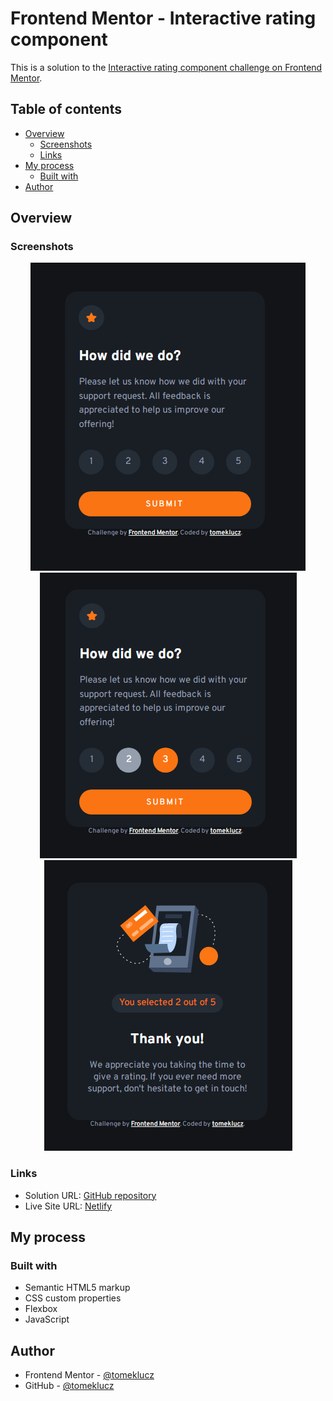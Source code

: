 # Frontend Mentor - Interactive rating component

This is a solution to the [Interactive rating component challenge on Frontend Mentor](https://www.frontendmentor.io/challenges/interactive-rating-component-koxpeBUmI).

## Table of contents

- [Overview](#overview)
  - [Screenshots](#screenshots)
  - [Links](#links)
- [My process](#my-process)
  - [Built with](#built-with)
- [Author](#author)

## Overview

### Screenshots

<p align="center" width="100%"> 
<img src="/screenshots/Screenshot-1.png" alt=""/>
<img src="/screenshots/Screenshot-active.png" alt=""/>
<img src="/screenshots/Screenshot-2.png" alt=""/>
</p>

### Links

- Solution URL: [GitHub repository](https://github.com/tomeklucz/FM-interactive-rating-component)
- Live Site URL: [Netlify](https://tomeklucz-fm-interactive-rating-component.netlify.app/)

## My process

### Built with

- Semantic HTML5 markup
- CSS custom properties
- Flexbox
- JavaScript

## Author

- Frontend Mentor - [@tomeklucz](https://www.frontendmentor.io/profile/tomeklucz)
- GitHub - [@tomeklucz](https://github.com/tomeklucz)
